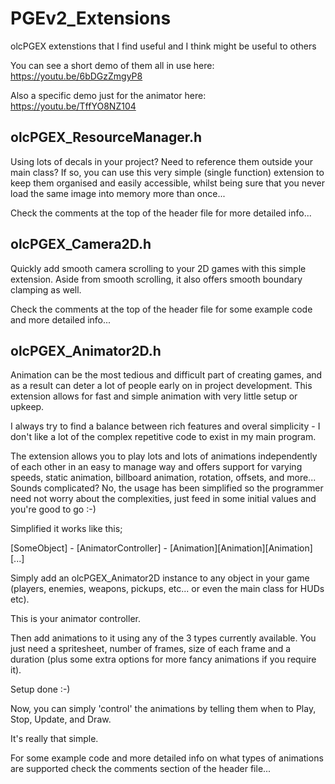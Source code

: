 # PGEv2_Extensions
olcPGEX extenstions that I find useful and I think might be useful to others

You can see a short demo of them all in use here: https://youtu.be/6bDGzZmgyP8

Also a specific demo just for the animator here: https://youtu.be/TffYO8NZ104 


olcPGEX_ResourceManager.h
-------------------------

Using lots of decals in your project?  Need to reference them outside your main class?
If so, you can use this very simple (single function) extension to keep them organised
and easily accessible, whilst being sure that you never load the same image into memory
more than once...

Check the comments at the top of the header file for more detailed info...


olcPGEX_Camera2D.h
------------------

Quickly add smooth camera scrolling to your 2D games with this simple extension.  Aside
from smooth scrolling, it also offers smooth boundary clamping as well.

Check the comments at the top of the header file for some example code and more detailed
info...


olcPGEX_Animator2D.h
--------------------

Animation can be the most tedious and difficult part of creating games, and as a result
can deter a lot of people early on in project development.  This extension allows for
fast and simple animation with very little setup or upkeep.

I always try to find a balance between rich features and overal simplicity - I don't like
a lot of the complex repetitive code to exist in my main program.

The extension allows you to play lots and lots of animations independently of each other
in an easy to manage way and offers support for varying speeds, static animation, billboard
animation, rotation, offsets, and more... Sounds complicated?  No, the usage has been simplified
so the programmer need not worry about the complexities, just feed in some initial values
and you're good to go :-)

Simplified it works like this;

[SomeObject] - [AnimatorController] - [Animation][Animation][Animation][...]

Simply add an olcPGEX_Animator2D instance to any object in your game (players, enemies,
weapons, pickups, etc... or even the main class for HUDs etc).

This is your animator controller.

Then add animations to it using any of the 3 types currently available. You just need a
spritesheet, number of frames, size of each frame and a duration (plus some extra options
for more fancy animations if you require it).

Setup done :-)

Now, you can simply 'control' the animations by telling them when to Play, Stop, Update, and Draw.

It's really that simple.

For some example code and more detailed info on what types of animations are supported check
the comments section of the header file...
